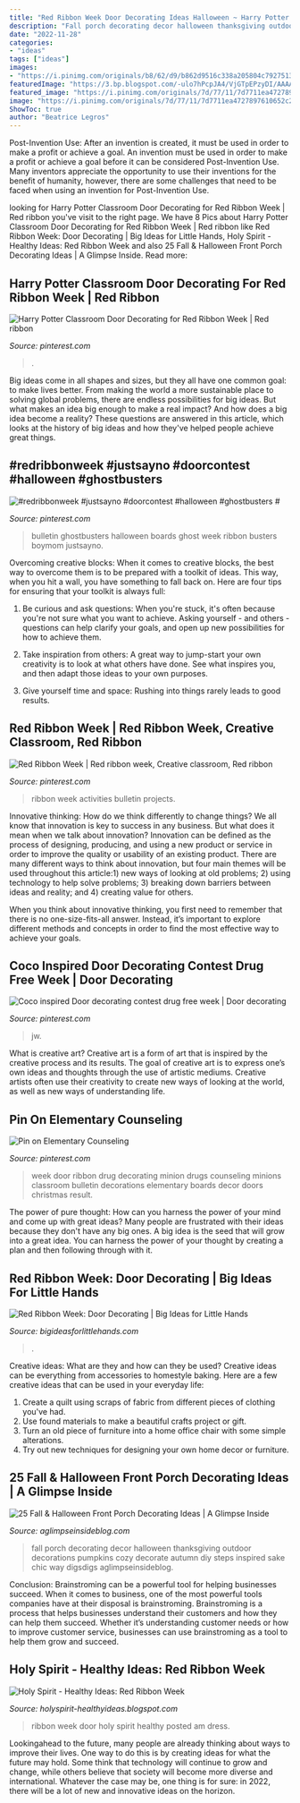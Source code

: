 ```yaml
---
title: "Red Ribbon Week Door Decorating Ideas Halloween ~ Harry Potter Classroom Door Decorating For Red Ribbon Week"
description: "Fall porch decorating decor halloween thanksgiving outdoor decorations pumpkins cozy decorate autumn diy steps inspired sake chic way digsdigs aglimpseinsideblog"
date: "2022-11-28"
categories:
- "ideas"
tags: ["ideas"]
images:
- "https://i.pinimg.com/originals/b8/62/d9/b862d9516c338a205804c7927513f68b.jpg"
featuredImage: "https://3.bp.blogspot.com/-ulo7hPcpJA4/VjGTpEPzyDI/AAAAAAAAS6U/Dat3l0-53Qg/s1600/IMG_7771.PNG"
featured_image: "https://i.pinimg.com/originals/7d/77/11/7d7711ea4727897610652c20480926b1.jpg"
image: "https://i.pinimg.com/originals/7d/77/11/7d7711ea4727897610652c20480926b1.jpg"
ShowToc: true
author: "Beatrice Legros"
---
```



Post-Invention Use: After an invention is created, it must be used in order to make a profit or achieve a goal.
An invention must be used in order to make a profit or achieve a goal before it can be considered Post-Invention Use. Many inventors appreciate the opportunity to use their inventions for the benefit of humanity, however, there are some challenges that need to be faced when using an invention for Post-Invention Use.

	

		
looking for Harry Potter Classroom Door Decorating for Red Ribbon Week | Red ribbon you've visit to the right page. We have 8 Pics about Harry Potter Classroom Door Decorating for Red Ribbon Week | Red ribbon like Red Ribbon Week: Door Decorating | Big Ideas for Little Hands, Holy Spirit - Healthy Ideas: Red Ribbon Week and also 25 Fall &amp; Halloween Front Porch Decorating Ideas | A Glimpse Inside. Read more:
		
    
## Harry Potter Classroom Door Decorating For Red Ribbon Week | Red Ribbon

<img loading=lazy src="https://i.pinimg.com/originals/7d/77/11/7d7711ea4727897610652c20480926b1.jpg" onerror="this.onerror=null;this.src='https://tse1.mm.bing.net/th?id=OIP.N1rtpxtW-gG7QNpVdXOotQHaJ4&amp;pid=15.1';" alt="Harry Potter Classroom Door Decorating for Red Ribbon Week | Red ribbon">

_Source: pinterest.com_

>. 

	

Big ideas come in all shapes and sizes, but they all have one common goal: to make lives better. From making the world a more sustainable place to solving global problems, there are endless possibilities for big ideas. But what makes an idea big enough to make a real impact? And how does a big idea become a reality? These questions are answered in this article, which looks at the history of big ideas and how they've helped people achieve great things.

    
## #redribbonweek #justsayno #doorcontest #halloween #ghostbusters #

<img loading=lazy src="https://i.pinimg.com/originals/75/7f/05/757f05878aa924980e06320da1648fd4.jpg" onerror="this.onerror=null;this.src='https://tse1.mm.bing.net/th?id=OIP.VDNqJiw9ffXQ7fpLn2c95AHaLV&amp;pid=15.1';" alt="#redribbonweek #justsayno #doorcontest #halloween #ghostbusters #">

_Source: pinterest.com_

>bulletin ghostbusters halloween boards ghost week ribbon busters boymom justsayno. 

	

Overcoming creative blocks:
When it comes to creative blocks, the best way to overcome them is to be prepared with a toolkit of ideas. This way, when you hit a wall, you have something to fall back on. Here are four tips for ensuring that your toolkit is always full:
1. Be curious and ask questions: When you're stuck, it's often because you're not sure what you want to achieve. Asking yourself - and others - questions can help clarify your goals, and open up new possibilities for how to achieve them.

2. Take inspiration from others: A great way to jump-start your own creativity is to look at what others have done. See what inspires you, and then adapt those ideas to your own purposes.

3. Give yourself time and space: Rushing into things rarely leads to good results.

    
## Red Ribbon Week | Red Ribbon Week, Creative Classroom, Red Ribbon

<img loading=lazy src="https://i.pinimg.com/originals/4d/1a/01/4d1a01b2d06a58f4726157a49ccb772b.jpg" onerror="this.onerror=null;this.src='https://tse1.mm.bing.net/th?id=OIP.HHsDXhw9JvR3arjNV0iisAHaJ4&amp;pid=15.1';" alt="Red Ribbon Week | Red ribbon week, Creative classroom, Red ribbon">

_Source: pinterest.com_

>ribbon week activities bulletin projects. 

	

Innovative thinking: How do we think differently to change things?
We all know that innovation is key to success in any business. But what does it mean when we talk about innovation?
Innovation can be defined as the process of designing, producing, and using a new product or service in order to improve the quality or usability of an existing product. There are many different ways to think about innovation, but four main themes will be used throughout this article:1) new ways of looking at old problems; 2) using technology to help solve problems; 3) breaking down barriers between ideas and reality; and 4) creating value for others. 

When you think about innovative thinking, you first need to remember that there is no one-size-fits-all answer. Instead, it’s important to explore different methods and concepts in order to find the most effective way to achieve your goals.

    
## Coco Inspired Door Decorating Contest Drug Free Week | Door Decorating

<img loading=lazy src="https://i.pinimg.com/originals/b8/62/d9/b862d9516c338a205804c7927513f68b.jpg" onerror="this.onerror=null;this.src='https://tse3.mm.bing.net/th?id=OIP.f9tbDXYsVfn1kRlTboydVgHaJ4&amp;pid=15.1';" alt="Coco inspired Door decorating contest drug free week | Door decorating">

_Source: pinterest.com_

>jw. 

	

What is creative art?
Creative art is a form of art that is inspired by the creative process and its results. The goal of creative art is to express one’s own ideas and thoughts through the use of artistic mediums. Creative artists often use their creativity to create new ways of looking at the world, as well as new ways of understanding life.

    
## Pin On Elementary Counseling

<img loading=lazy src="https://i.pinimg.com/originals/41/2f/9f/412f9f5a519ca2d3fb2da1af07d99a24.jpg" onerror="this.onerror=null;this.src='https://tse3.mm.bing.net/th?id=OIP.WZuyqcEY3PSGqXykQZWSKwHaJ3&amp;pid=15.1';" alt="Pin on Elementary Counseling">

_Source: pinterest.com_

>week door ribbon drug decorating minion drugs counseling minions classroom bulletin decorations elementary boards decor doors christmas result. 

	

The power of pure thought: How can you harness the power of your mind and come up with great ideas?
Many people are frustrated with their ideas because they don't have any big ones. A big idea is the seed that will grow into a great idea. You can harness the power of your thought by creating a plan and then following through with it.

    
## Red Ribbon Week: Door Decorating | Big Ideas For Little Hands

<img loading=lazy src="https://3.bp.blogspot.com/-ulo7hPcpJA4/VjGTpEPzyDI/AAAAAAAAS6U/Dat3l0-53Qg/s1600/IMG_7771.PNG" onerror="this.onerror=null;this.src='https://tse1.mm.bing.net/th?id=OIP.75Q7yayr-WS09ZIXoOLWWAHaNL&amp;pid=15.1';" alt="Red Ribbon Week: Door Decorating | Big Ideas for Little Hands">

_Source: bigideasforlittlehands.com_

>. 

	

Creative ideas: What are they and how can they be used?
Creative ideas can be everything from accessories to homestyle baking. Here are a few creative ideas that can be used in your everyday life: 
1. Create a quilt using scraps of fabric from different pieces of clothing you've had.
2. Use found materials to make a beautiful crafts project or gift.
3. Turn an old piece of furniture into a home office chair with some simple alterations.
4. Try out new techniques for designing your own home decor or furniture.

    
## 25 Fall &amp; Halloween Front Porch Decorating Ideas | A Glimpse Inside

<img loading=lazy src="http://2.bp.blogspot.com/-vVB0mBQzVMU/VDNp2D0k2PI/AAAAAAAAWMk/EaUjlQ81oAM/s1600/fall-front-porch-17.jpg" onerror="this.onerror=null;this.src='https://tse4.mm.bing.net/th?id=OIP._0KSWHLliNXbw6KMq1pHAQHaLH&amp;pid=15.1';" alt="25 Fall &amp; Halloween Front Porch Decorating Ideas | A Glimpse Inside">

_Source: aglimpseinsideblog.com_

>fall porch decorating decor halloween thanksgiving outdoor decorations pumpkins cozy decorate autumn diy steps inspired sake chic way digsdigs aglimpseinsideblog. 

	

Conclusion: Brainstroming can be a powerful tool for helping businesses succeed.
When it comes to business, one of the most powerful tools companies have at their disposal is brainstroming. Brainstroming is a process that helps businesses understand their customers and how they can help them succeed. Whether it’s understanding customer needs or how to improve customer service, businesses can use brainstroming as a tool to help them grow and succeed.

    
## Holy Spirit - Healthy Ideas: Red Ribbon Week

<img loading=lazy src="https://2.bp.blogspot.com/_oDl2CirTEy0/TMWKCaI5CEI/AAAAAAAAABs/cHIcNf3yqBU/s1600/IMG_7329A.jpg" onerror="this.onerror=null;this.src='https://tse1.mm.bing.net/th?id=OIP.5TyA8eizSDrTB73L2hQzQgHaPv&amp;pid=15.1';" alt="Holy Spirit - Healthy Ideas: Red Ribbon Week">

_Source: holyspirit-healthyideas.blogspot.com_

>ribbon week door holy spirit healthy posted am dress. 

	

Lookingahead to the future, many people are already thinking about ways to improve their lives. One way to do this is by creating ideas for what the future may hold. Some think that technology will continue to grow and change, while others believe that society will become more diverse and international. Whatever the case may be, one thing is for sure: in 2022, there will be a lot of new and innovative ideas on the horizon.

